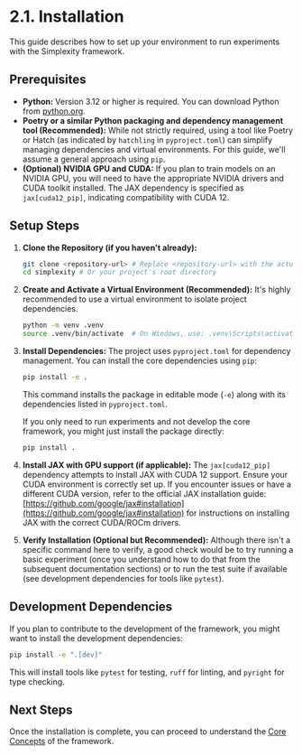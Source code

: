 # 2.1. Installation

This guide describes how to set up your environment to run experiments with the Simplexity framework.

## Prerequisites

*   **Python:** Version 3.12 or higher is required. You can download Python from [python.org](https://www.python.org/downloads/).
*   **Poetry or a similar Python packaging and dependency management tool (Recommended):** While not strictly required, using a tool like Poetry or Hatch (as indicated by `hatchling` in `pyproject.toml`) can simplify managing dependencies and virtual environments. For this guide, we'll assume a general approach using `pip`.
*   **(Optional) NVIDIA GPU and CUDA:** If you plan to train models on an NVIDIA GPU, you will need to have the appropriate NVIDIA drivers and CUDA toolkit installed. The JAX dependency is specified as `jax[cuda12_pip]`, indicating compatibility with CUDA 12.

## Setup Steps

1.  **Clone the Repository (if you haven't already):**
    ```bash
    git clone <repository-url> # Replace <repository-url> with the actual URL
    cd simplexity # Or your project's root directory
    ```

2.  **Create and Activate a Virtual Environment (Recommended):**
    It's highly recommended to use a virtual environment to isolate project dependencies.
    ```bash
    python -m venv .venv
    source .venv/bin/activate  # On Windows, use: .venv\Scripts\activate
    ```

3.  **Install Dependencies:**
    The project uses `pyproject.toml` for dependency management. You can install the core dependencies using `pip`:
    ```bash
    pip install -e . 
    ```
    This command installs the package in editable mode (`-e`) along with its dependencies listed in `pyproject.toml`.

    If you only need to run experiments and not develop the core framework, you might just install the package directly:
    ```bash
    pip install .
    ```

4.  **Install JAX with GPU support (if applicable):**
    The `jax[cuda12_pip]` dependency attempts to install JAX with CUDA 12 support. Ensure your CUDA environment is correctly set up. If you encounter issues or have a different CUDA version, refer to the official JAX installation guide: [https://github.com/google/jax#installation](https://github.com/google/jax#installation) for instructions on installing JAX with the correct CUDA/ROCm drivers.

5.  **Verify Installation (Optional but Recommended):**
    Although there isn't a specific command here to verify, a good check would be to try running a basic experiment (once you understand how to do that from the subsequent documentation sections) or to run the test suite if available (see development dependencies for tools like `pytest`).

## Development Dependencies

If you plan to contribute to the development of the framework, you might want to install the development dependencies:

```bash
pip install -e ".[dev]"
```

This will install tools like `pytest` for testing, `ruff` for linting, and `pyright` for type checking.

## Next Steps

Once the installation is complete, you can proceed to understand the [Core Concepts](./core_concepts.md) of the framework. 